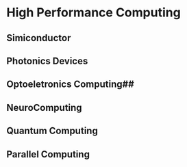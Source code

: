 # High Performance Computing #

## Simiconductor ##

## Photonics Devices ##

## Optoeletronics Computing##

## NeuroComputing ##

## Quantum Computing ##

## Parallel Computing ##